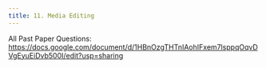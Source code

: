 ```yaml
---
title: 11. Media Editing
---
```


All Past Paper Questions: https://docs.google.com/document/d/1HBnOzgTHTnIAohIFxem7lsppqOqvDVgEyuEiDvb500I/edit?usp=sharing


